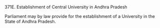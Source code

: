 371E. Establishment of Central University in Andhra Pradesh

Parliament may by law provide for the establishment of a University in the State of Andhra Pradesh.

